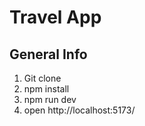 # Travel App

## General Info

1. Git clone
2. npm install
3. npm run dev
4. open http://localhost:5173/

